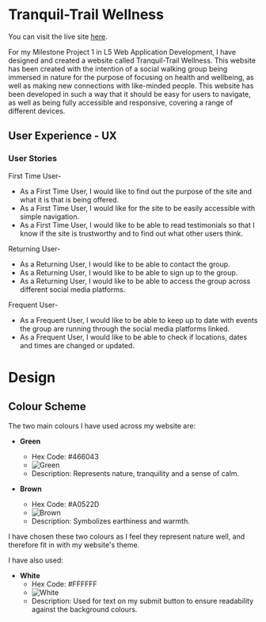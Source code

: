 # Tranquil-Trail Wellness

You can visit the live site [here](https://jtam90.github.io/Tranquil-Trail-Wellness/).

For my Milestone Project 1 in L5 Web Application Development, I have designed and created a website called Tranquil-Trail Wellness. This website has been created with the intention of a social walking group being immersed in nature for the purpose of focusing on health and wellbeing, as well as making new connections with like-minded people. This website has been developed in such a way that it should be easy for users to navigate, as well as being fully accessible and responsive, covering a range of different devices.
## User Experience - UX
### User Stories
First Time User- 

- As a First Time User, I would like to find out the purpose of the site and what it is that is being offered.
- As a First Time User, I would like for the site to be easily accessible with simple navigation.
- As a First Time User, I would like to be able to read testimonials so that I know if the site is trustworthy and to find out what other users think.


Returning User-

- As a Returning User, I would like to be able to contact the group.
- As a Returning User, I would like to be able to sign up to the group.
- As a Returning User, I would like to be able to access the group across different social media platforms.


Frequent User-

- As a Frequent User, I would like to be able to keep up to date with events the group are running through the social media platforms linked.
- As a Frequent User, I would like to be able to check if locations, dates and times are changed or updated.

# Design

## Colour Scheme

The two main colours I have used across my website are:

- **Green**
  - Hex Code: #466043
  - ![Green](https://via.placeholder.com/15/466043/000000?text=+)
  - Description: Represents nature, tranquility and a sense of calm.

- **Brown**
  - Hex Code: #A0522D
  - ![Brown](https://via.placeholder.com/15/A0522D/000000?text=+)
  - Description: Symbolizes earthiness and warmth.

I have chosen these two colours as I feel they represent nature well, and therefore fit in with my website's theme.

I have also used:

- **White**
  - Hex Code: #FFFFFF
  - ![White](https://via.placeholder.com/15/FFFFFF/000000?text=+)
  - Description: Used for text on my submit button to ensure readability against the background colours.





